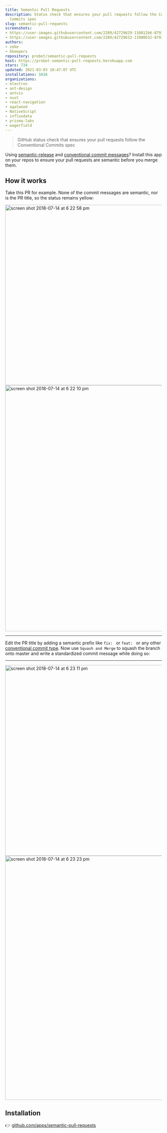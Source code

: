```yaml
---
title: Semantic Pull Requests
description: Status check that ensures your pull requests follow the Conventional
  Commits spec
slug: semantic-pull-requests
screenshots:
- https://user-images.githubusercontent.com/2289/42729629-110812b6-8793-11e8-8c35-188b0952fd66.png
- https://user-images.githubusercontent.com/2289/42729632-11980b32-8793-11e8-9f8d-bf16c707f542.png
authors:
- zeke
- bkeepers
repository: probot/semantic-pull-requests
host: https://probot-semantic-pull-requests.herokuapp.com
stars: 734
updated: 2021-03-03 10:47:07 UTC
installations: 1016
organizations:
- electron
- ant-design
- antvis
- nuxt
- react-navigation
- agalwood
- NativeScript
- influxdata
- prisma-labs
- wagerfield
---
```


> GitHub status check that ensures your pull requests follow the Conventional Commits spec

Using [semantic-release](https://github.com/semantic-release/semantic-release)
and [conventional commit messages](https://conventionalcommits.org)? Install this
app on your repos to ensure your pull requests are semantic before you merge them. 

## How it works

Take this PR for example. None of the commit messages are semantic, nor is the PR title, so the status remains yellow:


<img width="580" alt="screen shot 2018-07-14 at 6 22 58 pm" src="https://user-images.githubusercontent.com/2289/42729630-11370698-8793-11e8-922c-db2308e0e98e.png">

<img width="791" alt="screen shot 2018-07-14 at 6 22 10 pm" src="https://user-images.githubusercontent.com/2289/42729629-110812b6-8793-11e8-8c35-188b0952fd66.png">

---

Edit the PR title by adding a semantic prefix like `fix: ` or `feat: ` or any other
[conventional commit type](https://github.com/commitizen/conventional-commit-types/blob/master/index.json). Now use `Squash and Merge` to squash the branch onto master and write a standardized commit message while doing so:

---

<img width="613" alt="screen shot 2018-07-14 at 6 23 11 pm" src="https://user-images.githubusercontent.com/2289/42729631-1164bd36-8793-11e8-9bf9-d2eeb9dd06e1.png">

<img width="785" alt="screen shot 2018-07-14 at 6 23 23 pm" src="https://user-images.githubusercontent.com/2289/42729632-11980b32-8793-11e8-9f8d-bf16c707f542.png">


## Installation

👉 [github.com/apps/semantic-pull-requests](https://github.com/apps/semantic-pull-requests)